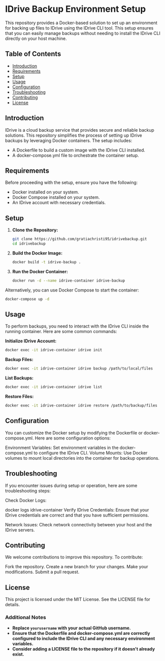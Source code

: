 # IDrive Backup Environment Setup

This repository provides a Docker-based solution to set up an environment for backing up files to IDrive using the IDrive CLI tool. This setup ensures that you can easily manage backups without needing to install the IDrive CLI directly on your host machine.

## Table of Contents

- [Introduction](#introduction)
- [Requirements](#requirements)
- [Setup](#setup)
- [Usage](#usage)
- [Configuration](#configuration)
- [Troubleshooting](#troubleshooting)
- [Contributing](#contributing)
- [License](#license)

## Introduction

IDrive is a cloud backup service that provides secure and reliable backup solutions. This repository simplifies the process of setting up IDrive backups by leveraging Docker containers. The setup includes:

- A Dockerfile to build a custom image with the IDrive CLI installed.
- A docker-compose.yml file to orchestrate the container setup.

## Requirements

Before proceeding with the setup, ensure you have the following:

- Docker installed on your system.
- Docker Compose installed on your system.
- An IDrive account with necessary credentials.

## Setup

1. **Clone the Repository:**

   ```bash
   git clone https://github.com/gratiachristi95/idrivebackup.git
   cd idrivebackup
   ```

2. **Build the Docker Image:**

   ```bash
   docker build -t idrive-backup .
   ```

3. **Run the Docker Container:**

   ```bash
   docker run -d --name idrive-container idrive-backup
   ```

Alternatively, you can use Docker Compose to start the container:

   ```bash
   docker-compose up -d
   ```

## Usage
To perform backups, you need to interact with the IDrive CLI inside the running container. Here are some common commands:

**Initialize IDrive Account:**

   ```bash
   docker exec -it idrive-container idrive init
   ```

**Backup Files:**

   ```bash
   docker exec -it idrive-container idrive backup /path/to/local/files
   ```

**List Backups:**

   ```bash
   docker exec -it idrive-container idrive list
   ```

**Restore Files:**

   ```bash
   docker exec -it idrive-container idrive restore /path/to/backup/files
   ```

## Configuration
You can customize the Docker setup by modifying the Dockerfile or docker-compose.yml. Here are some configuration options:

Environment Variables: Set environment variables in the docker-compose.yml to configure the IDrive CLI.
Volume Mounts: Use Docker volumes to mount local directories into the container for backup operations.
## Troubleshooting
If you encounter issues during setup or operation, here are some troubleshooting steps:

Check Docker Logs:

docker logs idrive-container
Verify IDrive Credentials: Ensure that your IDrive credentials are correct and that you have sufficient permissions.

Network Issues: Check network connectivity between your host and the IDrive servers.

## Contributing
We welcome contributions to improve this repository. To contribute:

Fork the repository.
Create a new branch for your changes.
Make your modifications.
Submit a pull request.
## License
This project is licensed under the MIT License. See the LICENSE file for details.


### Additional Notes

- **Replace `yourusername` with your actual GitHub username.**
- **Ensure that the Dockerfile and docker-compose.yml are correctly configured to include the IDrive CLI and any necessary environment variables.**
- **Consider adding a LICENSE file to the repository if it doesn't already exist.**
